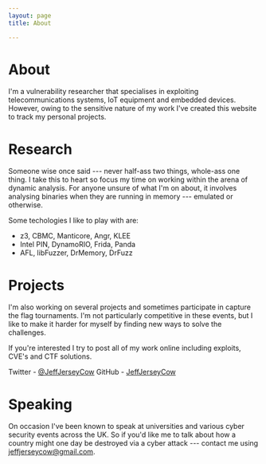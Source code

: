 ```yaml
---
layout: page 
title: About

---
```

# About
I'm a vulnerability researcher that specialises in exploiting telecommunications systems, IoT equipment and embedded devices. However, owing to the sensitive nature of my work I've created this website to track my personal projects.

# Research
Someone wise once said --- never half-ass two things, whole-ass one thing. I take this to heart so focus my time on working within the arena of dynamic analysis. For anyone unsure of what I'm on about, it involves analysing binaries when they are running in memory --- emulated or otherwise. 

Some techologies I like to play with are:

* z3, CBMC, Manticore, Angr, KLEE
* Intel PIN, DynamoRIO, Frida, Panda
* AFL, libFuzzer, DrMemory, DrFuzz

# Projects
I'm also working on several projects and sometimes participate in capture the flag tournaments. I'm not particularly competitive in these events, but I like to make it harder for myself by finding new ways to solve the challenges.

If you're interested I try to post all of my work online including exploits, CVE's and CTF solutions.

Twitter - [@JeffJerseyCow](https://twitter.com/@JeffJerseyCow)
GitHub - [JeffJerseyCow](https://github.com/jeffjerseycow)

# Speaking
On occasion I've been known to speak at universities and various cyber security events across the UK. So if you'd like me to talk about how a country might one day be destroyed via a cyber attack --- contact me using [jeffjerseycow@gmail.com](mailto:jeffjerseycow@gmail.com).
